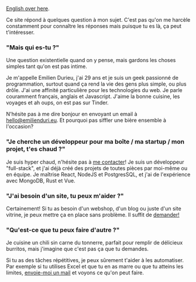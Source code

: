 [English over here](/en).

Ce site répond à quelques question à mon sujet.
C'est pas qu'on me harcèle constamment pour connaître les réponses mais puisque tu es là, ça peut t'intéresser.

### "Mais qui es-tu ?"

Une question existentielle quand on y pense, mais gardons les choses simples tant qu'on est pas intime.

Je m'appelle Emilien Durieu, j'ai 29 ans et je suis un geek passionné de programmation, surtout quand ça rend la vie des gens plus simple, ou plus drôle.
J'ai une affinité particulière pour les technologies du web.
Je parle couramment français, anglais et Javascript.
J'aime la bonne cuisine, les voyages et ah oups, on est pas sur Tinder.

N'hésite pas à me dire bonjour en envoyant un email à [hello@emilienduri.eu](mailto:hello@emilienduri.eu?subject=Bonjour%20Emilien).
Et pourquoi pas siffler une bière ensemble à l'occasion?

### "Je cherche un développeur pour ma boîte / ma startup / mon projet, t'es chaud ?"

Je suis hyper chaud, n'hésite pas à [me contacter](mailto:hello@emilienduri.eu?subject=Je%20cherche%20un%20programmeur)!
Je suis un développeur "full-stack", et j'ai déjà créé des projets de toutes pièces par moi-même ou en équipe.
Je maîtrise React, NodeJS et PostgresSQL, et j'ai de l'expérience avec MongoDB, Rust et Vue.

### "J'ai besoin d'un site, tu peux m'aider ?"

Certainement! Si tu as besoin d'un webshop, d'un blog ou juste d'un site vitrine, je peux mettre ça en place sans problème. Il suffit de [demander!](mailto:hello@emilienduri.eu?subject=J'ai%20besoin%20d'un%20site)

### "Qu'est-ce que tu peux faire d'autre ?"

Je cuisine un chili sin carne du tonnerre, parfait pour remplir de délicieux burritos, mais j'imagine que c'est pas ça que tu demandes.

Si tu as des tâches répétitives, je peux sûrement t'aider à les automatiser.
Par exemple si tu utilises Excel et que tu en as marre ou que tu atteins les limites, [envoie-moi un mail](mailto:hello@emilienduri.eu?subject=Automatisation) et voyons ce qu'on peut faire.
